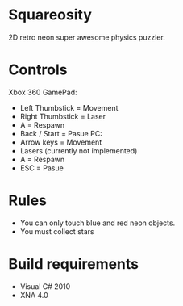 Squareosity
===========

2D retro neon super awesome physics puzzler. 

Controls
========

Xbox 360 GamePad:
- Left Thumbstick = Movement
- Right Thumbstick = Laser
- A = Respawn 
- Back / Start = Pasue
PC:
- Arrow keys = Movement 
- Lasers (currently not implemented)
- A = Respawn
- ESC = Pasue

Rules
=====

- You can only touch blue and red neon objects.
- You must collect stars

Build requirements
==================
- Visual C# 2010
- XNA 4.0
